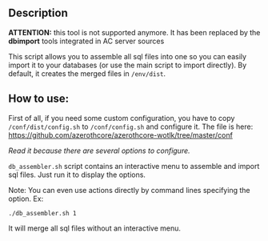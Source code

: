 ## Description

**ATTENTION:** this tool is not supported anymore. It has been replaced by the **dbimport** tools integrated in AC server sources

This script allows you to assemble all sql files into one so you can easily import it to your databases (or use the main script to import directly). By default, it creates the merged files in `/env/dist`.

## How to use:

First of all, if you need some custom configuration, you have to copy `/conf/dist/config.sh` to `/conf/config.sh` and configure it. The file is here: https://github.com/azerothcore/azerothcore-wotlk/tree/master/conf

_Read it because there are several options to configure._

`db_assembler.sh` script contains an interactive menu to assemble and import sql files.
Just run it to display the options.


Note: You can even use actions directly by command lines specifying the option.
Ex:

    ./db_assembler.sh 1

It will merge all sql files without an interactive menu.


